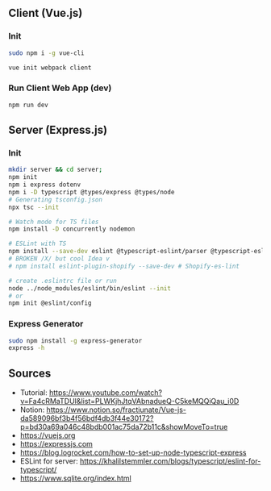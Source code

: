 
## Client (Vue.js)

### Init
```bash
sudo npm i -g vue-cli

vue init webpack client
```
### Run Client Web App (dev)
```bash
npm run dev
```
## Server (Express.js)

### Init

```bash
mkdir server && cd server;
npm init
npm i express dotenv
npm i -D typescript @types/express @types/node
# Generating tsconfig.json
npx tsc --init

# Watch mode for TS files
npm install -D concurrently nodemon

# ESLint with TS
npm install --save-dev eslint @typescript-eslint/parser @typescript-eslint/eslint-plugin
# BROKEN /X/ but cool Idea v
# npm install eslint-plugin-shopify --save-dev # Shopify-es-lint

# create .eslintrc file or run
node ../node_modules/eslint/bin/eslint --init
# or
npm init @eslint/config

```

### Express Generator

```bash
sudo npm install -g express-generator
express -h
```

## Sources

- Tutorial: https://www.youtube.com/watch?v=Fa4cRMaTDUI&list=PLWKjhJtqVAbnadueQ-C5keMQQiQau_i0D
- Notion: https://www.notion.so/fractiunate/Vue-js-da589096bf3b4f56bdf4db3f44e30172?p=bd30a69a046c48bdb001ac75da72b11c&showMoveTo=true
- https://vuejs.org
- https://expressjs.com
- https://blog.logrocket.com/how-to-set-up-node-typescript-express
- ESLint for server: https://khalilstemmler.com/blogs/typescript/eslint-for-typescript/
- https://www.sqlite.org/index.html
